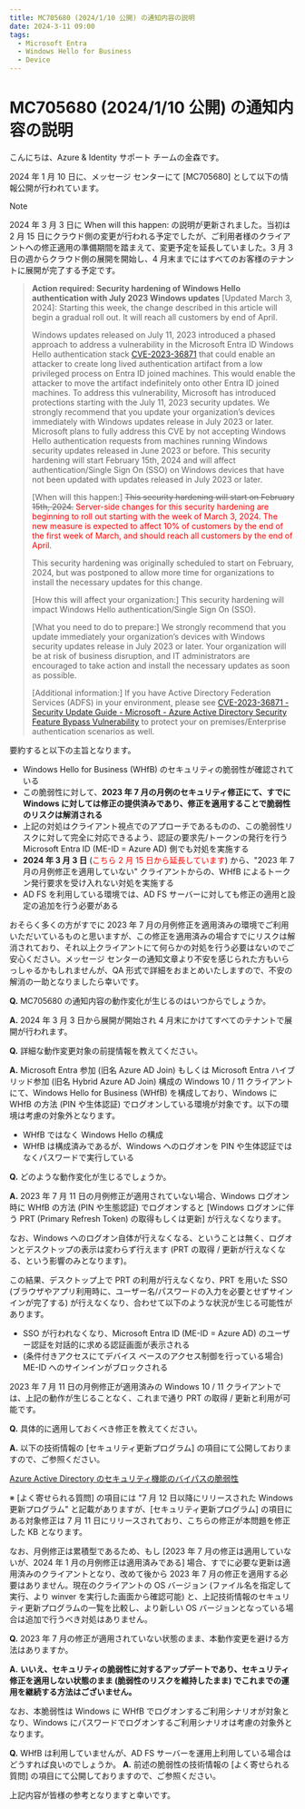 ```yaml
---
title: MC705680 (2024/1/10 公開) の通知内容の説明 
date: 2024-3-11 09:00
tags:
  - Microsoft Entra
  - Windows Hello for Business
  - Device
---
```


# MC705680 (2024/1/10 公開) の通知内容の説明 

こんにちは、Azure & Identity サポート チームの金森です。

2024 年 1 月 10 日に、メッセージ センターにて [MC705680] として以下の情報公開が行われています。

> [!NOTE]
> 2024 年 3 月 3 日に When will this happen: の説明が更新されました。当初は 2 月 15 日にクラウド側の変更が行われる予定でしたが、ご利用者様のクライアントへの修正適用の準備期間を踏まえて、変更予定を延長していました。3 月 3 日の週からクラウド側の展開を開始し、4 月末までにはすべてのお客様のテナントに展開が完了する予定です。

> **Action required: Security hardening of Windows Hello authentication with July 2023 Windows updates**
> [Updated March 3, 2024]: Starting this week, the change described in this article will begin a gradual roll out. It will reach all customers by end of April. 
> 
> Windows updates released on July 11, 2023 introduced a phased approach to address a vulnerability in the Microsoft Entra ID Windows Hello authentication stack [CVE-2023-36871](https://msrc.microsoft.com/update-guide/vulnerability/CVE-2023-36871) that could enable an attacker to create long lived authentication artifact from a low privileged process on Entra ID joined machines. This would enable the attacker to move the artifact indefinitely onto other Entra ID joined machines.
> To address this vulnerability, Microsoft has introduced protections starting with the July 11, 2023 security updates. We strongly recommend that you update your organization’s devices immediately with Windows updates release in July 2023 or later.
> Microsoft plans to fully address this CVE by not accepting Windows Hello authentication requests from machines running Windows security updates released in June 2023 or before. This security hardening will start February 15th, 2024 and will affect authentication/Single Sign On (SSO) on Windows devices that have not been updated with updates released in July 2023 or later.
> 
> [When will this happen:]
> ~~This security hardening will start on February 15th, 2024.~~
> <span style="color: red; ">Server-side changes for this security hardening are beginning to roll out starting with the week of March 3, 2024. The new measure is expected to affect 10% of customers by the end of the first week of March, and should reach all customers by the end of April.
> 
> This security hardening was originally scheduled to start on February, 2024, but was postponed to allow more time for organizations to install the necessary updates for this change.</span>
>
> [How this will affect your organization:]
> This security hardening will impact Windows Hello authentication/Single Sign On (SSO).
> 
> [What you need to do to prepare:]
> We strongly recommend that you update immediately your organization’s devices with Windows security updates release in July 2023 or later. Your organization will be at risk of business disruption, and IT administrators are encouraged to take action and install the necessary updates as soon as possible.
> 
> [Additional information:]
> If you have Active Directory Federation Services (ADFS) in your environment, please see [CVE-2023-36871 - Security Update Guide - Microsoft - Azure Active Directory Security Feature Bypass Vulnerability](https://msrc.microsoft.com/update-guide/vulnerability/CVE-2023-36871) to protect your on premises/Enterprise authentication scenarios as well.

要約すると以下の主旨となります。

- Windows Hello for Business (WHfB) のセキュリティの脆弱性が確認されている
- この脆弱性に対して、**2023 年 7 月の月例のセキュリティ修正にて、すでに Windows に対しては修正の提供済みであり、修正を適用することで脆弱性のリスクは解消される**
- 上記の対処はクライアント視点でのアプローチであるものの、この脆弱性リスクに対して完全に対応できるよう、認証の要求先/トークンの発行を行う Microsoft Entra ID (ME-ID = Azure AD) 側でも対処を実施する
- **2024 年 3 月 3 日** (<span style="color: red; ">こちら 2 月 15 日から延長しています</span>) から、"2023 年 7 月の月例修正を適用していない" クライアントからの、WHfB によるトークン発行要求を受け入れない対処を実施する
- AD FS を利用している環境では、AD FS サーバーに対しても修正の適用と設定の追加を行う必要がある

おそらく多くの方がすでに 2023 年 7 月の月例修正を適用済みの環境でご利用いただいているものと思いますが、この修正を適用済みの場合すでにリスクは解消されており、それ以上クライアントにて何らかの対処を行う必要はないのでご安心ください。メッセージ センターの通知文章より不安を感じられた方もいらっしゃるかもしれませんが、QA 形式で詳細をおまとめいたしますので、不安の解消の一助となりましたら幸いです。

**Q.** MC705680 の通知内容の動作変化が生じるのはいつからでしょうか。

**A.** 2024 年 3 月 3 日から展開が開始され 4 月末にかけてすべてのテナントで展開が行われます。

**Q.** 詳細な動作変更対象の前提情報を教えてください。

**A.** Microsoft Entra 参加 (旧名 Azure AD Join) もしくは Microsoft Entra ハイブリッド参加 (旧名 Hybrid Azure AD Join) 構成の Windows 10 / 11 クライアントにて、Windows Hello for Business (WHfB) を構成しており、Windows に WHfB の方法 (PIN や生体認証) でログオンしている環境が対象です。以下の環境は考慮の対象外となります。
 
- WHfB ではなく Windows Hello の構成
- WHfB は構成済みであるが、Windows へのログオンを PIN や生体認証ではなくパスワードで実行している
 
**Q.** どのような動作変化が生じるでしょうか。

**A.** 2023 年 7 月 11 日の月例修正が適用されていない場合、Windows ログオン時に WHfB の方法 (PIN や生態認証) でログオンすると [Windows ログオンに伴う PRT (Primary Refresh Token) の取得もしくは更新] が行えなくなります。

なお、Windows へのログオン自体が行えなくなる、ということは無く、ログオンとデスクトップの表示は変わらず行えます (PRT の取得 / 更新が行えなくなる、という影響のみとなります)。
 
この結果、デスクトップ上で PRT の利用が行えなくなり、PRT を用いた SSO (ブラウザやアプリ利用時に、ユーザー名/パスワードの入力を必要とせずサインインが完了する) が行えなくなり、合わせて以下のような状況が生じる可能性があります。
 
- SSO が行われなくなり、Microsoft Entra ID (ME-ID = Azure AD) のユーザー認証を対話的に求める認証画面が表示される
- (条件付きアクセスにてデバイス ベースのアクセス制御を行っている場合) ME-ID へのサインインがブロックされる

2023 年 7 月 11 日の月例修正が適用済みの Windows 10 / 11 クライアントでは、上記の動作が生じることなく、これまで通り PRT の取得 / 更新と利用が可能です。

**Q.** 具体的に適用しておくべき修正を教えてください。

**A.** 以下の技術情報の [セキュリティ更新プログラム] の項目にて公開しておりますので、ご参照ください。

[Azure Active Directory のセキュリティ機能のバイパスの脆弱性](https://msrc.microsoft.com/update-guide/vulnerability/CVE-2023-36871)

※ [よく寄せられる質問] の項目には "7 月 12 日以降にリリースされた Windows 更新プログラム" と記載がありますが、[セキュリティ更新プログラム] の項目にある対象修正は 7 月 11 日にリリースされており、こちらの修正が本問題を修正した KB となります。

なお、月例修正は累積型であるため、もし [2023 年 7 月の修正は適用していないが、2024 年 1 月の月例修正は適用済みである] 場合、すでに必要な更新は適用済みのクライアントとなり、改めて後から 2023 年 7 月の修正を適用する必要はありません。現在のクライアントの OS バージョン (ファイル名を指定して実行、より winver を実行した画面から確認可能) と、上記技術情報のセキュリティ更新プログラムの一覧を比較し、より新しい OS バージョンとなっている場合は追加で行うべき対処はありません。

**Q.** 2023 年 7 月の修正が適用されていない状態のまま、本動作変更を避ける方法はありますか。

**A.** **いいえ、セキュリティの脆弱性に対するアップデートであり、セキュリティ修正を適用しない状態のまま (脆弱性のリスクを維持したまま) でこれまでの運用を継続する方法はございません。**

なお、本脆弱性は Windows に WHfB でログオンするご利用シナリオが対象となり、Windows にパスワードでログオンするご利用シナリオは考慮の対象外となります。

**Q.** WHfB は利用していませんが、AD FS サーバーを運用上利用している場合はどうすれば良いのでしょうか。
**A.** 前述の脆弱性の技術情報の [よく寄せられる質問] の項目にて公開しておりますので、ご参照ください。

上記内容が皆様の参考となりますと幸いです。
